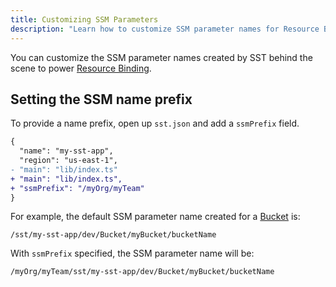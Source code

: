 ```yaml
---
title: Customizing SSM Parameters
description: "Learn how to customize SSM parameter names for Resource Binding in your SST app."
---
```


You can customize the SSM parameter names created by SST behind the scene to power [Resource Binding](../resource-binding.md).

## Setting the SSM name prefix

To provide a name prefix, open up `sst.json` and add a `ssmPrefix` field.

```diff
{
  "name": "my-sst-app",
  "region": "us-east-1",
- "main": "lib/index.ts"
+ "main": "lib/index.ts",
+ "ssmPrefix": "/myOrg/myTeam"
}
```

For example, the default SSM parameter name created for a [Bucket](../constructs/Bucket.md) is:
```
/sst/my-sst-app/dev/Bucket/myBucket/bucketName
```

With `ssmPrefix` specified, the SSM parameter name will be:

```
/myOrg/myTeam/sst/my-sst-app/dev/Bucket/myBucket/bucketName
```